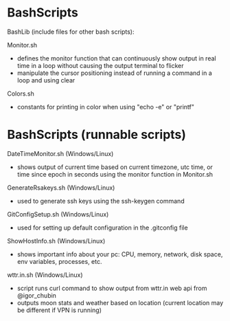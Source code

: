 # BashScripts

BashLib (include files for other bash scripts):

Monitor.sh
- defines the monitor function that can continuously show output in real time in a loop without causing the output terminal to flicker
- manipulate the cursor positioning instead of running a command in a loop and using clear

Colors.sh
- constants for printing in color when using "echo -e" or "printf"


# BashScripts (runnable scripts) 

DateTimeMonitor.sh (Windows/Linux)
- shows output of current time based on current timezone, utc time, or time since epoch in seconds using the monitor function in Monitor.sh

GenerateRsakeys.sh (Windows/Linux)
- used to generate ssh keys using the ssh-keygen command

GitConfigSetup.sh  (Windows/Linux)
- used for setting up default configuration in the .gitconfig file

ShowHostInfo.sh  (Windows/Linux)
- shows important info about your pc: CPU, memory, network, disk space, env variables, processes, etc.

wttr.in.sh  (Windows/Linux)
- script runs curl command to show output from wttr.in web api from @igor_chubin
- outputs moon stats and weather based on location (current location may be different if VPN is running) 